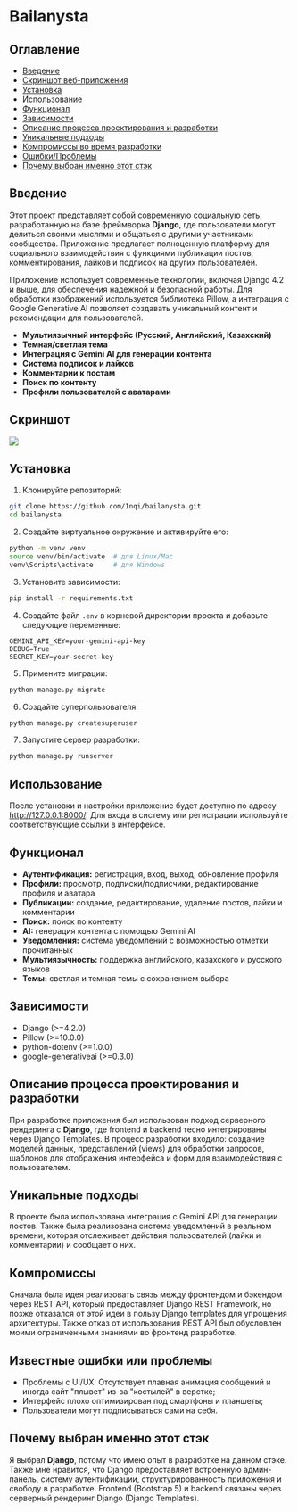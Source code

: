 # Bailanysta

## Оглавление

- [Введение](#введение)
- [Скриншот веб-приложения](#скриншот)
- [Установка](#установка)
- [Использование](#использование)
- [Функционал](#функционал)
- [Зависимости](#зависимости)
- [Описание процесса проектирования и разработки](#описание-процесса-проектирования-и-разработки)
- [Уникальные подходы](#уникальные-подходы)
- [Компромиссы во время разработки](#компромиссы)
- [Ошибки/Проблемы](#известные-ошибки-или-проблемы)
- [Почему выбран именно этот стэк](#почему-выбран-именно-этот-стэк)

## Введение

Этот проект представляет собой современную социальную сеть, разработанную на базе фреймворка **Django**, где пользователи могут делиться своими мыслями и общаться с другими участниками сообщества. Приложение предлагает полноценную платформу для социального взаимодействия с функциями публикации постов, комментирования, лайков и подписок на других пользователей. 

Приложение использует современные технологии, включая Django 4.2 и выше, для обеспечения надежной и безопасной работы. Для обработки изображений используется библиотека Pillow, а интеграция с Google Generative AI позволяет создавать уникальный контент и рекомендации для пользователей.

- **Мультиязычный интерфейс (Русский, Английский, Казахский)**
- **Темная/светлая тема**
- **Интеграция с Gemini AI для генерации контента**
- **Система подписок и лайков**
- **Комментарии к постам**
- **Поиск по контенту**
- **Профили пользователей с аватарами**

## Скриншот

![](https://iili.io/3vrd8HF.png)

## Установка

1. Клонируйте репозиторий:
```bash
git clone https://github.com/1nqi/bailanysta.git
cd bailanysta
```

2. Создайте виртуальное окружение и активируйте его:
```bash
python -m venv venv
source venv/bin/activate  # для Linux/Mac
venv\Scripts\activate     # для Windows
```

3. Установите зависимости:
```bash
pip install -r requirements.txt
```

4. Создайте файл `.env` в корневой директории проекта и добавьте следующие переменные:
```
GEMINI_API_KEY=your-gemini-api-key
DEBUG=True
SECRET_KEY=your-secret-key
```

5. Примените миграции:
```bash
python manage.py migrate
```

6. Создайте суперпользователя:
```bash
python manage.py createsuperuser
```

7. Запустите сервер разработки:
```bash
python manage.py runserver
```

## Использование

После установки и настройки приложение будет доступно по адресу http://127.0.0.1:8000/. Для входа в систему или регистрации используйте соответствующие ссылки в интерфейсе.

## Функционал

- **Аутентификация:** регистрация, вход, выход, обновление профиля
- **Профили:** просмотр, подписки/подписчики, редактирование профиля и аватара
- **Публикации:** создание, редактирование, удаление постов, лайки и комментарии
- **Поиск:** поиск по контенту
- **AI:** генерация контента с помощью Gemini AI
- **Уведомления:** система уведомлений с возможностью отметки прочитанных
- **Мультиязычность:** поддержка английского, казахского и русского языков
- **Темы:** светлая и темная темы с сохранением выбора

## Зависимости

- Django (>=4.2.0)
- Pillow (>=10.0.0)
- python-dotenv (>=1.0.0)
- google-generativeai (>=0.3.0)

## Описание процесса проектирования и разработки

При разработке приложения был использован подход серверного рендеринга с **Django**, где frontend и backend тесно интегрированы через Django Templates. В процесс разработки входило: создание моделей данных, представлений (views) для обработки запросов, шаблонов для отображения интерфейса и форм для взаимодействия с пользователем.

## Уникальные подходы

В проекте была использована интеграция с Gemini API для генерации постов. Также была реализована система уведомлений в реальном времени, которая отслеживает действия пользователей (лайки и комментарии) и сообщает о них.

## Компромиссы

Сначала была идея реализовать связь между фронтендом и бэкендом через REST API, который предоставляет Django REST Framework, но позже отказался от этой идеи в пользу Django templates для упрощения архитектуры. Также отказ от использования REST API был обусловлен моими ограниченными знаниями во фронтенд разработке.

## Известные ошибки или проблемы

- Проблемы с UI/UX: Отсутствует плавная анимация сообщений и иногда сайт "плывет" из-за "костылей" в верстке;
- Интерфейс плохо оптимизирован под смартфоны и планшеты;
- Пользователи могут подписываться сами на себя.

## Почему выбран именно этот стэк

Я выбрал **Django**, потому что имею опыт в разработке на данном стэке. Также мне нравится, что Django предоставляет встроенную админ-панель, систему аутентификации, структурированность приложения и свободу в разработке. Frontend (Bootstrap 5) и backend связаны через серверный рендеринг Django (Django Templates).

